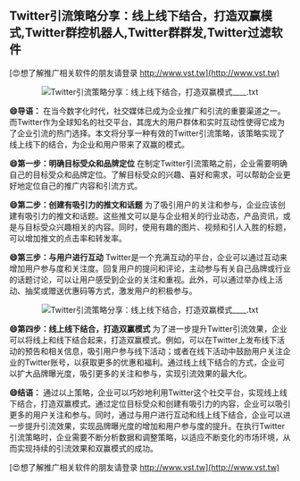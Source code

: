 ## **Twitter引流策略分享：线上线下结合，打造双赢模式,Twitter群控机器人,Twitter群群发,Twitter过滤软件**

[😍想了解推广相关软件的朋友请登录 http://www.vst.tw](http://www.vst.tw)

 <center><img src="https://vst.tw/MP4/tuiguang/png/8.png" alt="Twitter引流策略分享：线上线下结合，打造双赢模式____.txt"></center>

**😄导语：**
在当今数字化时代，社交媒体已成为企业推广和引流的重要渠道之一。而Twitter作为全球知名的社交平台，其庞大的用户群体和实时互动性使得它成为了企业引流的热门选择。本文将分享一种有效的Twitter引流策略，该策略实现了线上线下的结合，为企业和用户带来了双赢的模式。

**😄第一步：明确目标受众和品牌定位**
在制定Twitter引流策略之前，企业需要明确自己的目标受众和品牌定位。了解目标受众的兴趣、喜好和需求，可以帮助企业更好地定位自己的推广内容和引流方式。

**😄第二步：创建有吸引力的推文和话题**
为了吸引用户的关注和参与，企业应该创建有吸引力的推文和话题。这些推文可以是与企业相关的行业动态，产品资讯，或是与目标受众兴趣相关的内容。同时，使用有趣的图片、视频和引人入胜的标题，可以增加推文的点击率和转发率。

**😄第三步：与用户进行互动**
Twitter是一个充满互动的平台，企业可以通过互动来增加用户参与度和关注度。回复用户的提问和评论，主动参与有关自己品牌或行业的话题讨论，可以让用户感受到企业的关注和重视。此外，可以通过举办线上活动、抽奖或赠送优惠码等方式，激发用户的积极参与。

 <center><img src="https://vst.tw/MP4/tuiguang/png/3.png" alt="Twitter引流策略分享：线上线下结合，打造双赢模式____.txt"></center>

**😄第四步：线上线下结合，打造双赢模式**
为了进一步提升Twitter引流效果，企业可以将线上和线下结合起来，打造双赢模式。例如，可以在Twitter上发布线下活动的预告和相关信息，吸引用户参与线下活动；或者在线下活动中鼓励用户关注企业的Twitter账号，以获取更多的优惠和福利。通过线上线下结合的方式，企业可以扩大品牌曝光度，吸引更多的关注和参与，实现引流效果的最大化。

**😄结语：**
通过以上策略，企业可以巧妙地利用Twitter这个社交平台，实现线上线下结合，打造双赢模式。通过定位目标受众和创建有吸引力的内容，企业可以吸引更多的用户关注和参与。同时，通过与用户进行互动和线上线下结合，企业可以进一步提升引流效果，实现品牌曝光度的增加和用户参与度的提升。在执行Twitter引流策略时，企业需要不断分析数据和调整策略，以适应不断变化的市场环境，从而实现持续的引流效果和双赢模式的成功。

[😍想了解推广相关软件的朋友请登录 http://www.vst.tw](http://www.vst.tw)



